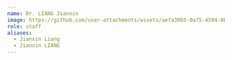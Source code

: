 ```yaml
---
name: Dr. LIANG Jianxin
image: https://github.com/user-attachments/assets/aefa30b5-0a75-4594-8b3f-6eab20c93733
role: staff
aliases:
  - Jianxin Liang
  - Jianxin LIANG
---
```

